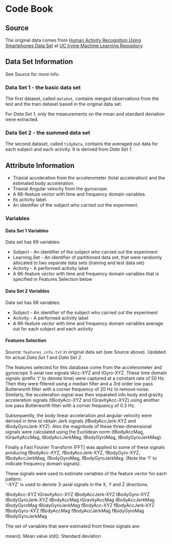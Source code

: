 # Code Book

## Source

The original data comes from [Human Activity Recognition Using Smartphones Data Set](http://archive.ics.uci.edu/ml/datasets/Human+Activity+Recognition+Using+Smartphones) at [UC Irvine Machine Learning Repository](http://archive.ics.uci.edu/ml/index.html).

## Data Set Information

See Source for more info.

### Data Set 1 - the basic data set

The first dataset, called `dataSet`, contains merged observations from the test and the train dataset based in the original data set.

For *Data Set 1*, only the measurements on the mean and standard deviation were extracted.

### Data Set 2 - the summed data set 
The second dataset, called `tidyData`, contains the averaged out data for each subject and each activity. It is derived from *Data Set 1*.

## Attribute Information

- Triaxial acceleration from the accelerometer (total acceleration) and the estimated body acceleration.
- Triaxial Angular velocity from the gyroscope. 
- A 66-feature vector with time and frequency domain variables. 
- Its activity label. 
- An identifier of the subject who carried out the experiment.

### Variables

#### Data Set 1 Variables

Data set has 69 variables:
* Subject - An identifier of the subject who carried out the experiment
* Learning.Set - An identifier of partitioned data set, that were randomly allocated to two separate data sets (training and test data set)
* Activity - A performed activity label
* A 66-feature vector with time and frequency domain variables that is specified in Features Selection below

#### Data Set 2 Variables

Data set has 68 variables:
* Subject - An identifier of the subject who carried out the experiment
* Activity - A performed activity label
* A 66-feature vector with time and frequency domain variables average out for each subject and each activity

#### Features Selection

Source: `features_info.txt` in original data set (see Source above). Updated for actual *Data Set 1* and *Data Set 2*.

The features selected for this database come from the accelerometer and gyroscope 3-axial raw signals tAcc-XYZ and tGyro-XYZ. These time domain signals (prefix 't' to denote time) were captured at a constant rate of 50 Hz. Then they were filtered using a median filter and a 3rd order low pass Butterworth filter with a corner frequency of 20 Hz to remove noise. Similarly, the acceleration signal was then separated into body and gravity acceleration signals (tBodyAcc-XYZ and tGravityAcc-XYZ) using another low pass Butterworth filter with a corner frequency of 0.3 Hz. 

Subsequently, the body linear acceleration and angular velocity were derived in time to obtain Jerk signals (tBodyAccJerk-XYZ and tBodyGyroJerk-XYZ). Also the magnitude of these three-dimensional signals were calculated using the Euclidean norm (tBodyAccMag, tGravityAccMag, tBodyAccJerkMag, tBodyGyroMag, tBodyGyroJerkMag). 

Finally a Fast Fourier Transform (FFT) was applied to some of these signals producing fBodyAcc-XYZ, fBodyAccJerk-XYZ, fBodyGyro-XYZ, fBodyAccJerkMag, fBodyGyroMag, fBodyGyroJerkMag. (Note the 'f' to indicate frequency domain signals). 

These signals were used to estimate variables of the feature vector for each pattern:  
'-XYZ' is used to denote 3-axial signals in the X, Y and Z directions.

tBodyAcc-XYZ
tGravityAcc-XYZ
tBodyAccJerk-XYZ
tBodyGyro-XYZ
tBodyGyroJerk-XYZ
tBodyAccMag
tGravityAccMag
tBodyAccJerkMag
tBodyGyroMag
tBodyGyroJerkMag
fBodyAcc-XYZ
fBodyAccJerk-XYZ
fBodyGyro-XYZ
fBodyAccMag
fBodyAccJerkMag
fBodyGyroMag
fBodyGyroJerkMag

The set of variables that were estimated from these signals are: 

mean(): Mean value
std(): Standard deviation

